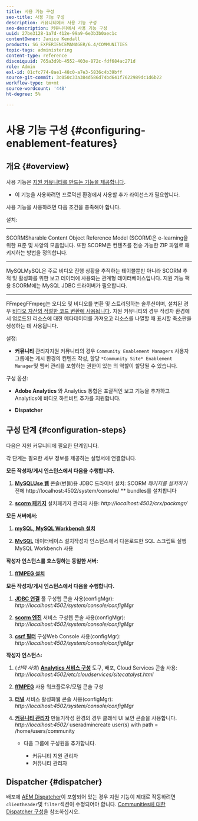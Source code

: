 ```yaml
---
title: 사용 기능 구성
seo-title: 사용 기능 구성
description: 커뮤니티에서 사용 기능 구성
seo-description: 커뮤니티에서 사용 기능 구성
uuid: 27be3128-1a7d-412e-99a9-6e3b3b0aec1c
contentOwner: Janice Kendall
products: SG_EXPERIENCEMANAGER/6.4/COMMUNITIES
topic-tags: administering
content-type: reference
discoiquuid: 765a3d9b-4552-403e-872c-fdf684ac271d
role: Admin
exl-id: 01cfc774-8ae1-48c0-a7e3-5836c4b39bff
source-git-commit: 3c050c33a384d586d74bd641f7622989dc1d6b22
workflow-type: tm+mt
source-wordcount: '448'
ht-degree: 5%

---
```


# 사용 기능 구성 {#configuring-enablement-features}

## 개요 {#overview}

사용 기능은 [지원 커뮤니티를 만드는 기능을 제공합니다](overview.md#enablement-community).

* 이 기능을 사용하려면 프로덕션 환경에서 사용할 추가 라이선스가 필요합니다.

사용 기능을 사용하려면 다음 조건을 충족해야 합니다.

설치:

* ****
SCORMSharable Content Object Reference Model (SCORM)은 e-learning을 위한 표준 및 사양의 모음입니다. 또한 SCORM은 컨텐츠를 전송 가능한 ZIP 파일로 패키지하는 방법을 정의합니다.

* ****
MySQLMySQL은 주로 비디오 진행 상황을 추적하는 테이블뿐만 아니라 SCORM 추적 및 활성화를 위한 보고 데이터에 사용되는 관계형 데이터베이스입니다. 지원 기능 팩용 SCORM에는 MySQL JDBC 드라이버가 필요합니다.

* ****
FFmpegFFmpeg는 오디오 및 비디오를 변환 및 스트리밍하는 솔루션이며, 설치된 경우  [비디오 자산의 적절한 코드 변환에 사용됩니다](../../help/sites-authoring/default-components-foundation.md#video). 지원 커뮤니티의 경우 작성자 환경에서 업로드된 리소스에 대한 메타데이터를 가져오고 리소스를 나열할 때 표시할 축소판을 생성하는 데 사용됩니다.

설정:

* **커뮤니티**
관리자지원 커뮤니티의 경우 
`Community Enablement Managers` 사용자 그룹에는 게시 환경의 컨텐츠 작성, 할당  `*Community Site* Enablement Manager`및 멤버 관리를 포함하는 권한이 있는 의 역할이 할당될 수 있습니다.

구성 옵션:

* **Adobe Analytics**
와 Analytics 통합은 포괄적인 보고 기능을 추가하고 Analytics에 비디오 하트비트 추가를 지원합니다.

* **Dispatcher**

## 구성 단계 {#configuration-steps}

다음은 지원 커뮤니티에 필요한 단계입니다.

각 단계는 필요한 세부 정보를 제공하는 설명서에 연결합니다.

**모든 작성자/게시 인스턴스에서 다음을 수행합니다.**

1. **[MySQLUse 웹](deploy-communities.md#jdbc-driver-for-mysql)**
콘솔(번들)용 JDBC 드라이버 설치: SCORM  *패키지를 설치하기*
전에 http://localhost:4502/system/console/ ** bundles를 설치합니다

1. **[scorm 패키지](deploy-communities.md#scorm-package)**
설치패키지 관리자 사용: 
*http://localhost:4502/crx/packmgr/*

**모든 서버에서:**

1. **[mySQL, MySQL Workbench 설치](mysql.md)**

1. **[MySQL](mysql.md#database-setup)**
데이터베이스 설치작성자 인스턴스에서 다운로드한 SQL 스크립트 실행
\
   MySQL Workbench 사용

**작성자 인스턴스를 호스팅하는 동일한 서버:**

1. **[ffMPEG 설치](ffmpeg.md)**

**모든 작성자/게시 인스턴스에서 다음을 수행합니다.**

1. **[JDBC 연결](mysql.md#configure-jdbc-connections)**
풀 구성웹 콘솔 사용(configMgr): 
*http://localhost:4502/system/console/configMgr*

1. **[scorm 엔진](mysql.md#aem-communities-scormengine-service)**
서비스 구성웹 콘솔 사용(configMgr): 
*http://localhost:4502/system/console/configMgr*

1. **[csrf 필터](mysql.md#adobe-granite-csrf-filter)**
구성Web Console 사용(configMgr): 
*http://localhost:4502/system/console/configMgr*

**작성자 인스턴스:**

1. (*선택 사항*) **[Analytics 서비스 구성](analytics.md)**
도구, 배포, Cloud Services 콘솔 사용: 
*http://localhost:4502/etc/cloudservices/sitecatalyst.html*

1. **[ffMPEG](ffmpeg.md#configure-ffmpeg-transcoding-service)**
사용 워크플로우/모델 콘솔 구성

1. **[터널](deploy-communities.md#tunnel-service-on-author)**
서비스 활성화웹 콘솔 사용(configMgr): 
*http://localhost:4502/system/console/configMgr*

1. **[커뮤니티 관리자](users.md#creating-community-members)** 만들기작성 환경의 경우 클래식 UI 보안 콘솔을 사용합니다.  *http://localhost:4502/*
useradmincreate user(s) with path = /home/users/community

   * 다음 그룹에 구성원을 추가합니다.

      * 커뮤니티 지원 관리자
      * 커뮤니티 관리자

## Dispatcher {#dispatcher}

배포에 [AEM Dispatcher](https://helpx.adobe.com/experience-manager/dispatcher/using/dispatcher.html)이 포함되어 있는 경우 지원 기능이 제대로 작동하려면 `clientheader`및 `filter`섹션이 수정되어야 합니다. [Communities에 대한 Dispatcher 구성](dispatcher.md#enablement)을 참조하십시오.
